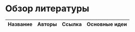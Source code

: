 # Обзор литературы

| Название | Авторы   | Ссылка   | Основные идеи   |
|----------|----------|----------|----------|

